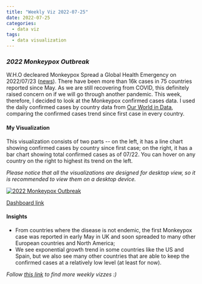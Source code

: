 ```yaml
---
title: "Weekly Viz 2022-07-25"
date: 2022-07-25
categories:
  - data viz
tags:
  - data visualization
---
```


### *2022 Monkeypox Outbreak*

W.H.O decleared Monkeypox Spread a Global Health Emergency on 2022/07/23 ([news](https://www.nytimes.com/2022/07/23/health/monkeypox-pandemic-who.html)). There have been more than 16k cases in 75 countries reported since May. As we are still recovering from COVID, this definitely raised concern on if we will go through another pandemic. This week, therefore, I decided to look at the Monkeypox confirmed cases data. I used the daily confirmed cases by country data from [Our World in Data](https://ourworldindata.org/monkeypox), comparing the confirmed cases trend since first case in every country.  

#### My Visualization

This visualization consists of two parts -- on the left, it has a line chart showing confirmed cases by country since first case; on the right, it has a bar chart showing total confirmed cases as of 07/22. You can hover on any country on the right to highest its trend on the left.  

*Please notice that all the visualizations are designed for desktop view, so it is recommended to view them on a desktop device.*  

<div class='tableauPlaceholder' id='viz1658810524349' style='position: relative'>
  <noscript><a href='#'>
    <img alt='2022 Monkeypox Outbreak ' src='https:&#47;&#47;public.tableau.com&#47;static&#47;images&#47;20&#47;202207252022MonkeypoxOutbreak&#47;2022MonkeypoxOutbreak&#47;1_rss.png' style='border: none' />
    </a></noscript>
  <object class='tableauViz'  style='display:none;'>
    <param name='host_url' value='https%3A%2F%2Fpublic.tableau.com%2F' />
    <param name='embed_code_version' value='3' />
    <param name='site_root' value='' />
    <param name='name' value='202207252022MonkeypoxOutbreak&#47;2022MonkeypoxOutbreak' />
    <param name='tabs' value='no' />
    <param name='toolbar' value='yes' />
    <param name='static_image' value='https:&#47;&#47;public.tableau.com&#47;static&#47;images&#47;20&#47;202207252022MonkeypoxOutbreak&#47;2022MonkeypoxOutbreak&#47;1.png' />
    <param name='animate_transition' value='yes' />
    <param name='display_static_image' value='yes' />
    <param name='display_spinner' value='yes' />
    <param name='display_overlay' value='yes' />
    <param name='display_count' value='yes' />
    <param name='language' value='en-US' />
    <param name='filter' value='publish=yes' />
  </object></div>       
  <script type='text/javascript'>     
  var divElement = document.getElementById('viz1658810524349');
  var vizElement = divElement.getElementsByTagName('object')[0];           
  if ( divElement.offsetWidth > 800 ) { vizElement.style.width='800px';vizElement.style.height='627px';} else if ( divElement.offsetWidth > 500 ) { vizElement.style.width='800px';vizElement.style.height='627px';} else { vizElement.style.width='100%';vizElement.style.height='777px';}             
  var scriptElement = document.createElement('script');           
  scriptElement.src = 'https://public.tableau.com/javascripts/api/viz_v1.js';   
  vizElement.parentNode.insertBefore(scriptElement, vizElement);             
</script>  

[Dashboard link](https://public.tableau.com/views/202207252022MonkeypoxOutbreak/2022MonkeypoxOutbreak?:language=en-US&publish=yes&:display_count=n&:origin=viz_share_link)
  
#### Insights
* From countries where the disease is not endemic, the first Monkeypox case was reported in early May in UK and soon spreaded to many other European countries and North America;  
* We see exponential growth trend in some countries like the US and Spain, but we also see many other countries that are able to keep the confirmed cases at a relatively low level (at least for now).     
  
*Follow [this link](https://yudong-94.github.io/personal-website/project/WeeklyViz2022/) to find more weekly vizzes :)*
